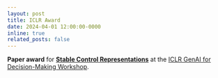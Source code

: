```yaml
---
layout: post
title: ICLR Award
date: 2024-04-01 12:00:00-0000
inline: true
related_posts: false
---
```


**Paper award** for **<a href="https://timrudner.com/scr" target="_blank">Stable Control Representations</a>** at the <a href="https://sites.google.com/view/genai4dm-iclr2024" target="_blank">ICLR GenAI for Decision-Making Workshop</a>.
